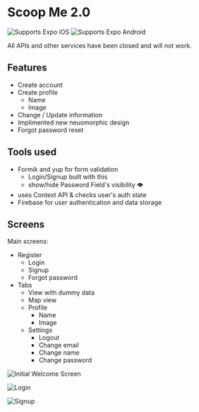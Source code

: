# Scoop Me 2.0

<p>
  <!-- iOS -->
  <img alt="Supports Expo iOS" longdesc="Supports Expo iOS" src="https://img.shields.io/badge/iOS-4630EB.svg?style=flat-square&logo=APPLE&labelColor=999999&logoColor=fff" />
  <!-- Android -->
  <img alt="Supports Expo Android" longdesc="Supports Expo Android" src="https://img.shields.io/badge/Android-4630EB.svg?style=flat-square&logo=ANDROID&labelColor=A4C639&logoColor=fff" />  
</p>

All APIs and other services have been closed and will not work.

## Features
- Create account
- Create profile
    - Name
    - Image
- Change / Update information
- Implimented new neuomorphic design 
- Forgot password reset

## Tools used

- Formik and yup for form validation
    - Login/Signup built with this
    - show/hide Password Field's visibility 👁
- uses Context API & checks user's auth state
-  Firebase for user authentication and data storage 


## Screens

Main screens:

- Register
    - Login
    - Signup
    - Forgot password
- Tabs
	- View with dummy data
    - Map view
    - Profile
        - Name
        - Image
    - Settings
        - Logout
        - Change email
        - Change name
        - Change password

![Initial Welcome Screen](https://i.imgur.com/rf1wp12.gif)

![Login](https://i.imgur.com/I5lGMuL.gif)

![Signup](https://i.imgur.com/34dgHlx.gif)
